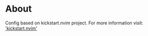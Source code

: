 # About
Config based on kickstart.nvim project.
For more information visit: ['kickstart.nvim']('https://github.com/nvim-lua/kickstart.nvim')
